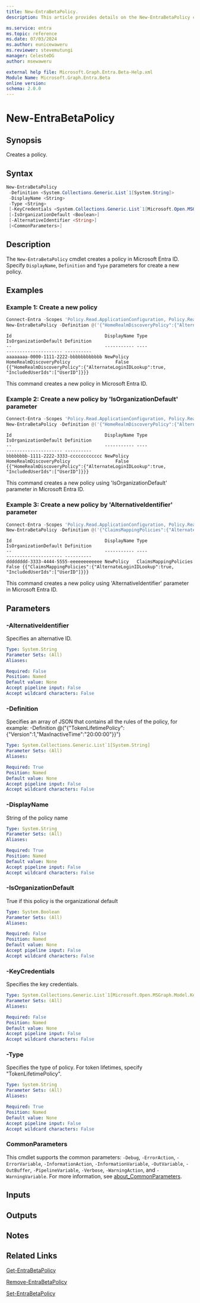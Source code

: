```yaml
---
title: New-EntraBetaPolicy.
description: This article provides details on the New-EntraBetaPolicy command.

ms.service: entra
ms.topic: reference
ms.date: 07/03/2024
ms.author: eunicewaweru
ms.reviewer: stevemutungi
manager: CelesteDG
author: msewaweru

external help file: Microsoft.Graph.Entra.Beta-Help.xml
Module Name: Microsoft.Graph.Entra.Beta
online version:
schema: 2.0.0
---
```


# New-EntraBetaPolicy

## Synopsis

Creates a policy.

## Syntax

```powershell
New-EntraBetaPolicy 
 -Definition <System.Collections.Generic.List`1[System.String]> 
 -DisplayName <String>
 -Type <String>
 [-KeyCredentials <System.Collections.Generic.List`1[Microsoft.Open.MSGraph.Model.KeyCredential]>]
 [-IsOrganizationDefault <Boolean>] 
 [-AlternativeIdentifier <String>] 
 [<CommonParameters>]
```

## Description

The `New-EntraBetaPolicy` cmdlet creates a policy in Microsoft Entra ID. Specify `DisplayName`, `Definition` and `Type` parameters for create a new policy.

## Examples

### Example 1: Create a new policy

```powershell
Connect-Entra -Scopes 'Policy.Read.ApplicationConfiguration, Policy.ReadWrite.ApplicationConfiguration'
New-EntraBetaPolicy -Definition @('{"HomeRealmDiscoveryPolicy":{"AlternateLoginIDLookup":true, "IncludedUserIds":["UserID"]}}') -DisplayName 'NewPolicy' -Type 'HomeRealmDiscoveryPolicy'
```

```Output
Id                                   DisplayName Type                     IsOrganizationDefault Definition
--                                   ----------- ----                     --------------------- ----------
aaaaaaaa-0000-1111-2222-bbbbbbbbbbbb NewPolicy   HomeRealmDiscoveryPolicy                 False {{"HomeRealmDiscoveryPolicy":{"AlternateLoginIDLookup":true, "IncludedUserIds":["UserID"]}}}
```

This command creates a new policy in Microsoft Entra ID.

### Example 2: Create a new policy by 'IsOrganizationDefault' parameter

```powershell
Connect-Entra -Scopes 'Policy.Read.ApplicationConfiguration, Policy.ReadWrite.ApplicationConfiguration'
New-EntraBetaPolicy -Definition @('{"HomeRealmDiscoveryPolicy":{"AlternateLoginIDLookup":true, "IncludedUserIds":["UserID"]}}') -DisplayName 'NewPolicy' -Type 'HomeRealmDiscoveryPolicy' -IsOrganizationDefault $false
```

```Output
Id                                   DisplayName Type                     IsOrganizationDefault Definition
--                                   ----------- ----                     --------------------- ----------
bbbbbbbb-1111-2222-3333-cccccccccccc NewPolicy   HomeRealmDiscoveryPolicy                 False {{"HomeRealmDiscoveryPolicy":{"AlternateLoginIDLookup":true, "IncludedUserIds":["UserID"]}}}
```

This command creates a new policy using 'IsOrganizationDefault' parameter in Microsoft Entra ID.

### Example 3: Create a new policy by 'AlternativeIdentifier' parameter

```powershell
Connect-Entra -Scopes 'Policy.Read.ApplicationConfiguration, Policy.ReadWrite.ApplicationConfiguration'
New-EntraBetaPolicy -Definition @('{"ClaimsMappingPolicies":{"AlternateLoginIDLookup":true, "IncludedUserIds":["UserID"]}}') -DisplayName 'NewPolicy' -Type 'ClaimsMappingPolicies' -AlternativeIdentifier "cccccccc-2222-3333-4444-dddddddddddd" -IsOrganizationDefault $false

```

```Output
Id                                   DisplayName Type                  IsOrganizationDefault Definition
--                                   ----------- ----                  --------------------- ----------
dddddddd-3333-4444-5555-eeeeeeeeeeee NewPolicy   ClaimsMappingPolicies                 False {{"ClaimsMappingPolicies":{"AlternateLoginIDLookup":true, "IncludedUserIds":["UserID"]}}}
```

This command creates a new policy using 'AlternativeIdentifier' parameter in Microsoft Entra ID.

## Parameters

### -AlternativeIdentifier

Specifies an alternative ID.

```yaml
Type: System.String
Parameter Sets: (All)
Aliases:

Required: False
Position: Named
Default value: None
Accept pipeline input: False
Accept wildcard characters: False
```

### -Definition

Specifies an array of JSON that contains all the rules of the policy, for example: -Definition @("{"TokenLifetimePolicy":{"Version":1,"MaxInactiveTime":"20:00:00"}}")

```yaml
Type: System.Collections.Generic.List`1[System.String]
Parameter Sets: (All)
Aliases:

Required: True
Position: Named
Default value: None
Accept pipeline input: False
Accept wildcard characters: False
```

### -DisplayName

String of the policy name

```yaml
Type: System.String
Parameter Sets: (All)
Aliases:

Required: True
Position: Named
Default value: None
Accept pipeline input: False
Accept wildcard characters: False
```

### -IsOrganizationDefault

True if this policy is the organizational default

```yaml
Type: System.Boolean
Parameter Sets: (All)
Aliases:

Required: False
Position: Named
Default value: None
Accept pipeline input: False
Accept wildcard characters: False
```

### -KeyCredentials

Specifies the key credentials.

```yaml
Type: System.Collections.Generic.List`1[Microsoft.Open.MSGraph.Model.KeyCredential]
Parameter Sets: (All)
Aliases:

Required: False
Position: Named
Default value: None
Accept pipeline input: False
Accept wildcard characters: False
```

### -Type

Specifies the type of policy.
For token lifetimes, specify "TokenLifetimePolicy".

```yaml
Type: System.String
Parameter Sets: (All)
Aliases:

Required: True
Position: Named
Default value: None
Accept pipeline input: False
Accept wildcard characters: False
```

### CommonParameters

This cmdlet supports the common parameters: `-Debug`, `-ErrorAction`, `-ErrorVariable`, `-InformationAction`, `-InformationVariable`, `-OutVariable`, `-OutBuffer`, `-PipelineVariable`, `-Verbose`, `-WarningAction`, and `-WarningVariable`. For more information, see [about_CommonParameters](https://go.microsoft.com/fwlink/?LinkID=113216).

## Inputs

## Outputs

## Notes

## Related Links

[Get-EntraBetaPolicy](Get-EntraBetaPolicy.md)

[Remove-EntraBetaPolicy](Remove-EntraBetaPolicy.md)

[Set-EntraBetaPolicy](Set-EntraBetaPolicy.md)
